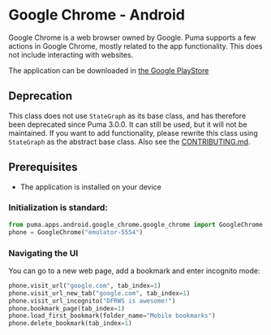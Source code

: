 # Google Chrome - Android

Google Chrome is a web browser owned by Google.
Puma supports a few actions in Google Chrome, mostly related to the app functionality.
This does not include interacting with websites.

The application can be downloaded in [the Google PlayStore](https://play.google.com/store/apps/details?id=com.android.chrome)

## Deprecation

This class does not use `StateGraph` as its base class, and has therefore been deprecated since Puma 3.0.0. It can still
be used, but it will not be maintained. If you want to add functionality, please rewrite this class using `StateGraph`
as the abstract base class. Also see the [CONTRIBUTING.md](../../../../CONTRIBUTING.md).

## Prerequisites
- The application is installed on your device

### Initialization is standard:

```python
from puma.apps.android.google_chrome.google_chrome import GoogleChrome
phone = GoogleChrome("emulator-5554")
```

### Navigating the UI

You can go to a new web page, add a bookmark and enter incognito mode:

```python
phone.visit_url("google.com", tab_index=1)
phone.visit_url_new_tab("google.com", tab_index=1)
phone.visit_url_incognito("DFRWS is awesome!")
phone.bookmark_page(tab_index=1)
phone.load_first_bookmark(folder_name="Mobile bookmarks")
phone.delete_bookmark(tab_index=1)
```
